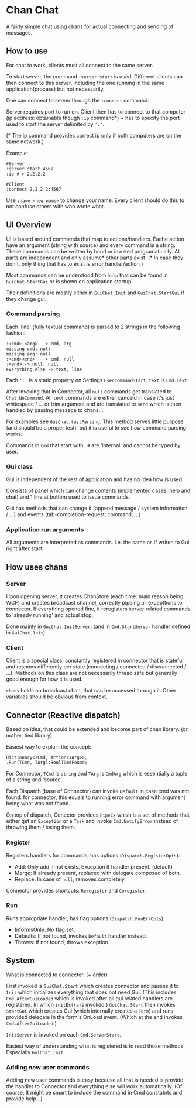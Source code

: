 # Chan Chat

A fairly simple chat using chans for actual connecting and sending of messages.

## How to use

For chat to work, clients must all connect to the same server.

To start server, the command `:server.start` is used. Different clients can then connect to this server, including the one running in the same application(process) but not necessarily.

One can connect to server through the `:connect` command.

Server requires port to run on. Client then has to connect to that computer (ip address: obtainable though `:ip` command*) + has to specify the port used to start the server delimited by `':'`.

(* The ip command provides correct ip only if both computers are on the same network.)

Example: 
```
#Server
:server.start 4567
:ip #-> 2.2.2.2

#Client
:connect 2.2.2.2:4567
```

Use `:name <new name>` to change your name. Every client should do this to not confuse others with who wrote what.


## UI Overview

UI is based around commands that map to actions/handlers. Eache action have an argument (string with source) and every command is a string.
These commands can be written by hand or invoked programatically. All parts are independent and only assume* other parts exist. (* In case they don't, only thing that has to exist is error handler/action.)

Most commands can be understood from `help` that can be found in `GuiChat.StartGui` or is shown on application startup.

Their definitions are mostly either in `GuiChat.Init` and `GuiChat.StartGui` if they change gui.


### Command parsing
Each 'line' (fully textual command) is parsed to 2 strings in the following fashion:
```
:<cmd> <arg>  -> cmd, arg
missing cmd: null
missing arg: null
:<cmd><end>   -> cmd, null
:<end> -> null, null
everything else -> text, line
```

Each `':'` is a static property on Settings `UserCommandStart`. `text` is `Cmd.Text`.

After invoking that in Connector, all `null` commands get translated to `Chat.NoCommand`.
All `text` commands are either canceld in case it's just whitespace / ... or trim argument and are translated to `send` which is then handled by passing message to chans...

For examples see `GuiChat.testParsing`. This method serves little purpose (and should be a proper test), but it is useful to see how command parsing works.

Commands in `Cmd` that start with ` #` are 'internal' and cannot be typed by user.
### Gui class

Gui is independent of the rest of application and has no idea how is used.

Consists of panel which can change contents (implemented cases: help and chat) and 1 line at bottom used to issue commands.

Gui has methods that can change it (append message / system information / ...) and events (tab-completion-request, command, ...)

### Application run arguments
All arguments are interpreted as commands. I.e. the same as if writen to Gui right after start.

## How uses chans

### Server
Upon opening server, it creates ChanStore (each time: main reason being WCF) and creates broadcast channel, correctly pipeing all excepttions to connector.
If everything opened fine, it reregisters server related commands to 'already running' and actual stop.

Done mainly in `GuiChat.InitServer`. (and in `Cmd.StartServer` handler defined in `GuiChat.Init`)

### Client
Client is a special class, constantly registered in connector that is stateful and respons differently per state (connecting / connected / disconnected / ...). Methods on this class are not necessarily thread safe but generally good enough for how it is used.

`chans` holds on broadcast chan, that can be accessed through it. Other variables should be obvious from context.


## Connector (Reactive dispatch)
Based on idea, that could be extended and become part of chan library. (or nother, tied library)

Easiest way to explain the concept:
```
Dictionary<TCmd, Action<TArg>>;
.Run(TCmd, TArg):BoolTCmdFound;
```
For Connector, `TCmd` is `string` and `TArg` is `CmdArg` which is essentially a tuple of a string and 'source'.

Each Dispatch (base of  Connector) can invoke `Default` in case cmd was not found: for connector, this equals to running error command with argument being what was not found.

On top of dispatch, Conector provides `PipeEx` whish is a set of methods that either get an `Exception` or a `Task` and invoke `Cmd.NotifyError` instead of throwing them / losing them.

### Register
Registers handlers for commands, has options (`Dispatch.RegisterOpts`):
- Add: Only add if not exists. Exception if handler present. (default)
- Merge: If already present, replaced with delegate composed of both.
- Replace: In case of `null`, removes completely.

Connector provides shortcuts: `Reregister` and `Coregister`.
### Run
Runs appropriate handler, has flag options (`Dispatch.RunErrOpts`):
- InformsOnly: No flag set.
- Defaults: If not found, invokes `Default` handler instead.
- Throws: If not found, throws exception.

## System
What is connected to connector. (+ order)

First invoked is `GuiChat.Start` which creates connector and passes it to `Init` which initializes everything that does not need Gui.
(This includes `Cmd.AfterGuiLoaded` which is invoked after all gui related handlers are registered. In which `initExtra` is invoked.)
`GuiChat.Start` then invokes `StartGui` which creates Gui (which internally creates a `Form`) and runs provided delegate in the form's OnLoad event. (Which at the end invokes `Cmd.AfterGuiLoaded`.)

`InitServer` is invoked on each `Cmd.ServerStart`.

Easiest way of understanding what is registered is to read those methods. Especially `GuiChat.Init`.

### Adding new user commands
Adding new user commands is easy because all that is needed is provide the handler to Connector and everything else will work automatically. (Of course, It might be smart to include the command in Cmd constatnts and provide help...)







